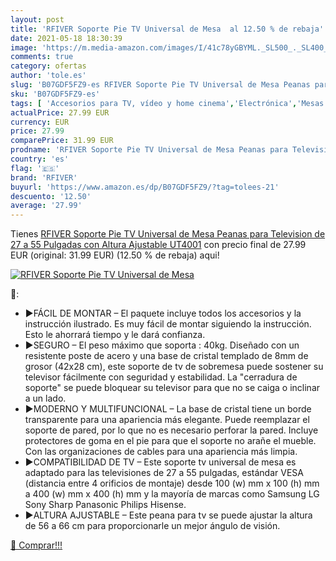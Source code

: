 ```yaml
---
layout: post
title: 'RFIVER Soporte Pie TV Universal de Mesa  al 12.50 % de rebaja'
date: 2021-05-18 18:30:39
image: 'https://m.media-amazon.com/images/I/41c78yGBYML._SL500_._SL400_.jpg'
comments: true
category: ofertas
author: 'tole.es'
slug: 'B07GDF5FZ9-es RFIVER Soporte Pie TV Universal de Mesa Peanas para...'
sku: 'B07GDF5FZ9-es'
tags: [ 'Accesorios para TV, vídeo y home cinema','Electrónica','Mesas para TV','Mesas y soportes para TV','TV, vídeo y home cinema','rfiver','television', ]
actualPrice: 27.99 EUR
currency: EUR
price: 27.99
comparePrice: 31.99 EUR
prodname: 'RFIVER Soporte Pie TV Universal de Mesa Peanas para Television de 27 a 55 Pulgadas con Altura Ajustable UT4001'
country: 'es'
flag: '🇪🇸'
brand: 'RFIVER'
buyurl: 'https://www.amazon.es/dp/B07GDF5FZ9/?tag=tolees-21'
descuento: '12.50'
average: '27.99'
---
```


Tienes [RFIVER Soporte Pie TV Universal de Mesa Peanas para Television de 27 a 55 Pulgadas con Altura Ajustable UT4001](https://www.amazon.es/dp/B07GDF5FZ9/?tag=tolees-21) con precio final de  27.99 EUR (original: 31.99 EUR) (12.50 %  de rebaja) aqui!

[![RFIVER Soporte Pie TV Universal de Mesa ](https://m.media-amazon.com/images/I/41c78yGBYML._SL500_._SL400_.jpg)](https://www.amazon.es/dp/B07GDF5FZ9/?tag=tolees-21)

🔎:

- ▶FÁCIL DE MONTAR – El paquete incluye todos los accesorios y la instrucción ilustrado. Es muy fácil de montar siguiendo la instrucción. Esto le ahorrará tiempo y le dará confianza.
- ▶SEGURO – El peso máximo que soporta : 40kg. Diseñado con un resistente poste de acero y una base de cristal templado de 8mm de grosor (42x28 cm), este soporte de tv de sobremesa puede sostener su televisor fácilmente con seguridad y estabilidad. La "cerradura de soporte" se puede bloquear su televisor para que no se caiga o inclinar a un lado.
- ▶MODERNO Y MULTIFUNCIONAL – La base de cristal tiene un borde transparente para una apariencia más elegante. Puede reemplazar el soporte de pared, por lo que no es necesario perforar la pared. Incluye protectores de goma en el pie para que el soporte no arañe el mueble. Con las organizaciones de cables para una apariencia más limpia.
- ▶COMPATIBILIDAD DE TV – Este soporte tv universal de mesa es adaptado para las televisiones de 27 a 55 pulgadas, estándar VESA (distancia entre 4 orificios de montaje) desde 100 (w) mm x 100 (h) mm a 400 (w) mm x 400 (h) mm y la mayoría de marcas como Samsung LG Sony Sharp Panasonic Philips Hisense.
- ▶ALTURA AJUSTABLE – Este peana para tv se puede ajustar la altura de 56 a 66 cm para proporcionarle un mejor ángulo de visión.

[🛒 Comprar!!!](https://www.amazon.es/dp/B07GDF5FZ9/?tag=tolees-21)
